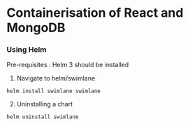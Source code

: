 # Containerisation of React and MongoDB

### Using Helm 

Pre-requisites : Helm 3 should be installed 

1) Navigate to helm/swimlane
```
helm install swimlane swimlane 
```
2) Uninstalling a chart
```
helm uninstall swimlane 
```
